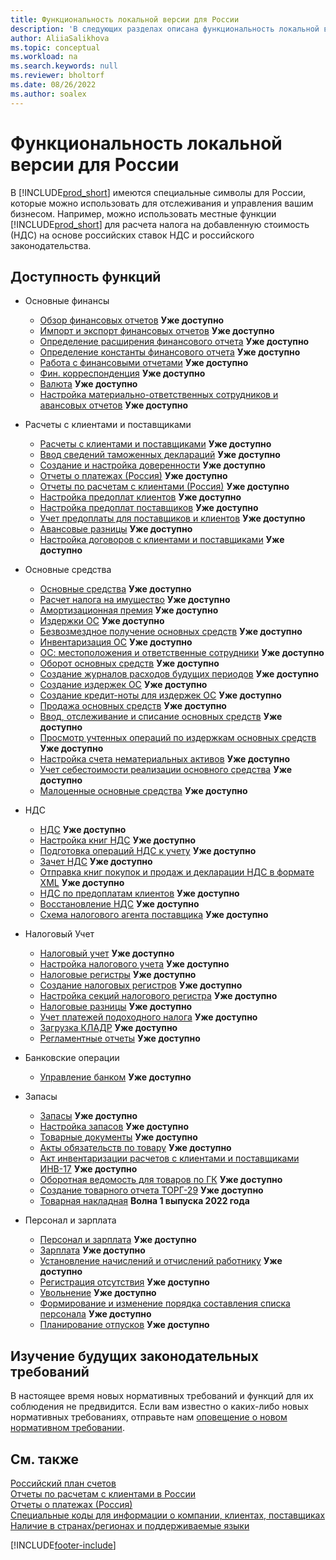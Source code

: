 ```yaml
---
title: Функциональность локальной версии для России
description: 'В следующих разделах описана функциональность локальной версии [!INCLUDE[prod_short](../../includes/prod_short.md)] для России.'
author: AliiaSalikhova
ms.topic: conceptual
ms.workload: na
ms.search.keywords: null
ms.reviewer: bholtorf
ms.date: 08/26/2022
ms.author: soalex
---
```

# <a name="russia-local-functionality"></a>Функциональность локальной версии для России

В [!INCLUDE[prod_short](../../includes/prod_short.md)] имеются специальные символы для России, которые можно использовать для отслеживания и управления вашим бизнесом. Например, можно использовать местные функции [!INCLUDE[prod_short](../../includes/prod_short.md)] для расчета налога на добавленную стоимость (НДС) на основе российских ставок НДС и российского законодательства.

## <a name="feature-availability"></a>Доступность функций

* Основные финансы
    * [Обзор финансовых отчетов](account-schedules-overview.md) **Уже доступно**
    * [Импорт и экспорт финансовых отчетов](How-to-Import-and-Export-Account-Schedules.md) **Уже доступно**
    * [Определение расширения финансового отчета](How-to-Define-an-Account-Schedule-Extension.md) **Уже доступно**
    * [Определение константы финансового отчета](How-to-Define-an-Account-Schedule-Constant.md) **Уже доступно**
    * [Работа с финансовыми отчетами](How-to-Work-with-Account-Schedules.md) **Уже доступно**
    * [Фин. корреспонденция](general-ledger-correspondence.md) **Уже доступно**
    * [Валюта](Currency-information-Import-currency-rates.md) **Уже доступно**
    * [Настройка материально-ответственных сотрудников и авансовых отчетов](How-to-Set-Up-Responsible-Employees-and-Advance-Statements.md) **Уже доступно**

* Расчеты с клиентами и поставщиками
    * [Расчеты с клиентами и поставщиками](Payables-and-Receivables.md) **Уже доступно**
    * [Ввод сведений таможенных деклараций](how-to-enter-custom-declarations-information.md) **Уже доступно**
    * [Создание и настройка доверенности](how-to-set-up-and-create-letters-of-attorney.md) **Уже доступно**
    * [Отчеты о платежах (Россия)](russian-payables-reports.md) **Уже доступно**
    * [Отчеты по расчетам с клиентами (Россия)](russian-receivables-reports.md) **Уже доступно**
    * [Настройка предоплат клиентов](how-to-set-up-customer-prepayments.md) **Уже доступно**
    * [Настройка предоплат поставщиков](how-to-set-up-vendor-prepayments.md) **Уже доступно**
    * [Учет предоплаты для поставщиков и клиентов](prepayments-vendor-and-customers.md) **Уже доступно**
    * [Авансовые разницы](prepayment-differences-invoices-prepayment-differences.md) **Уже доступно**
    * [Настройка договоров с клиентами и поставщиками](how-to-set-up-customer-and-vendor-agreements.md) **Уже доступно**

* Основные средства
    * [Основные средства](fixed-assets.md) **Уже доступно**
    * [Расчет налога на имущество](How-to-Calculate-Assessed-Tax.md) **Уже доступно**
    * [Амортизационная премия](Depreciation-Bonus.md) **Уже доступно**
    * [Издержки ОС](Fixed-Asset-Charges.md) **Уже доступно**
    * [Безвозмездное получение основных средств](Gratuitous-receipt-of-fixed-assets.md) **Уже доступно**
    * [Инвентаризация ОС](Fixed-Asset-Inventory.md) **Уже доступно**
    * [ОС: местоположения и ответственные сотрудники](Fixed-Asset-Locations-and-Employees.md) **Уже доступно**
    * [Оборот основных средств](Fixed-Asset-Turnover.md) **Уже доступно**
    * [Создание журналов расходов будущих периодов](How-to-Create-Future-Expense-Journals.md) **Уже доступно**
    * [Создание издержек ОС](How-to-Create-a-Fixed-Asset-Charge.md) **Уже доступно**
    * [Создание кредит-ноты для издержек ОС](How-to-Create-a-Credit-Memo-for-a-Fixed-Asset-Charge.md) **Уже доступно**
    * [Продажа основных средств](Sale-of-fixed-assets.md) **Уже доступно**
    * [Ввод, отслеживание и списание основных средств](How-to-Release-Track-Write-Off-Fixed-Assets.md) **Уже доступно**
    * [Просмотр учтенных операций по издержкам основных средств](How-to-View-Posted-Entries-on-a-Fixed-Asset-Charge.md) **Уже доступно**
    * [Настройка счета нематериальных активов](How-to-Set-Up-an-Intangible-Assets-Account.md) **Уже доступно**
    * [Учет себестоимости реализации основного средства](How-to-Account-for-the-Cost-to-Dispose-a-Fixed-Asset.md) **Уже доступно**
    * [Малоценные основные средства](Undepreciable-Fixed-Assets.md) **Уже доступно**

* НДС
    * [НДС](VAT.md) **Уже доступно**
    * [Настройка книг НДС](How-to-Set-Up-VAT-Ledgers.md) **Уже доступно**  
    * [Подготовка операций НДС к учету](How-to-Prepare-VAT-Entries-for-Posting.md) **Уже доступно**  
    * [Зачет НДС](Settlement-VAT.md) **Уже доступно**  
    * [Отправка книг покупок и продаж и декларации НДС в формате XML](upload-books-purchases-sales-xml-vat-declaration.md) **Уже доступно**
    * [НДС по предоплатам клиентов](VAT-by-Customer-prepayments.md) **Уже доступно**  
    * [Восстановление НДС](VAT-reinstatement.md) **Уже доступно**  
    * [Схема налогового агента поставщика](Vendor-Tax-Agent-scheme.md) **Уже доступно**  

* Налоговый Учет
    * [Налоговый учет](Tax-Accounting.md) **Уже доступно**
    * [Настройка налогового учета](How-to-Set-Up-Tax-Accounting.md) **Уже доступно**  
    * [Налоговые регистры](Tax-Registers.md) **Уже доступно**  
    * [Создание налоговых регистров](How-to-Create-Tax-Registers.md) **Уже доступно**  
    * [Настройка секций налогового регистра](How-to-Set-Up-Tax-Register-Sections.md) **Уже доступно**  
    * [Налоговые разницы](Tax-Differences.md) **Уже доступно**  
    * [Учет платежей подоходного налога](Accounting-for-personal-income-tax-payments.md) **Уже доступно**  
    * [Загрузка КЛАДР](Upload-KLADR.md) **Уже доступно**  
    * [Регламентные отчеты](Statutory-Reports.md) **Уже доступно**

* Банковские операции
    * [Управление банком](bank-management.md) **Уже доступно**

* Запасы
    * [Запасы](Inventory.md) **Уже доступно**
    * [Настройка запасов](Inventory-Setup.md) **Уже доступно**
    * [Товарные документы](Item-Documents.md) **Уже доступно**
    * [Акты обязательств по товару](Item-Obligatory-Acts.md) **Уже доступно**
    * [Акт инвентаризации расчетов с клиентами и поставщиками ИНВ-17](Inventory-Act-of-Receivables-And-Payables-INV-17.md) **Уже доступно**
    * [Оборотная ведомость для товаров по ГК](Item-General-Ledger-Turnover.md) **Уже доступно**
    * [Создание товарного отчета ТОРГ-29](How-to-Create-the-TORG-29-Goods-Report.md) **Уже доступно**
    * [Товарная накладная](bill-of-lading.md) **Волна 1 выпуска 2022 года**

* Персонал и зарплата
    * [Персонал и зарплата](Human-Resources.md) **Уже доступно**
    * [Зарплата](Payroll.md) **Уже доступно**
    * [Установление начислений и отчислений работнику](Establishment-of-charges-and-deductions-to-the-employee.md) **Уже доступно**
    * [Регистрация отсутствия](Absence-registration.md) **Уже доступно**
    * [Увольнение](Dismissal.md) **Уже доступно**
    * [Формирование и изменение порядка составления списка персонала](Forming-and-changing-Staff-List-Order-Staff-Arrangement.md) **Уже доступно**
    * [Планирование отпусков](Vacation-planning.md) **Уже доступно**

## <a name="future-legislation-requirements-being-investigated"></a>Изучение будущих законодательных требований

В настоящее время новых нормативных требований и функций для их соблюдения не предвидится. Если вам известно о каких-либо новых нормативных требованиях, отправьте нам [оповещение о новом нормативном требовании](https://forms.office.com/pages/responsepage.aspx?id=v4j5cvGGr0GRqy180BHbRwkeauYiJKZOpJ0CtKuVmJlURURaMlQ4Rk05UFY4NkVEOTA0MUU5WThXSC4u).

## <a name="see-also"></a>См. также

[Российский план счетов](Russian-Chart-of-Accounts.md)  
[Отчеты по расчетам с клиентами в России](Russian-Receivables-Reports.md)  
[Отчеты о платежах (Россия)](Russian-Payables-Reports.md)  
[Специальные коды для информации о компании, клиентах, поставщиках](special-codes-company-information-customers-vendors.md)  
[Наличие в странах/регионах и поддерживаемые языки](/dynamics365/business-central/dev-itpro/compliance/apptest-countries-and-translations)  

[!INCLUDE[footer-include](../../includes/footer-banner.md)]
